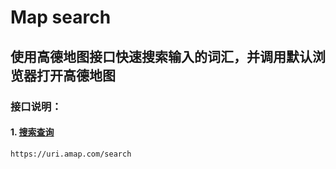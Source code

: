 # Map search

## 使用高德地图接口快速搜索输入的词汇，并调用默认浏览器打开高德地图

### 接口说明：

#### 1. [搜索查询](https://lbs.amap.com/api/uri-api/guide/search/search)

`https://uri.amap.com/search`